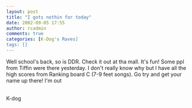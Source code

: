 ```yaml
---
layout: post
title: "I gots nothin for today"
date: 2002-09-05 17:55
author: rcadmin
comments: true
categories: [K-Dog's Raves]
tags: []
---
```

Well school's back, so is DDR. Check it out at tha mall. It's fun! Some ppl from Tiffin were there yesterday. I don't really know why but I have all the high scores from Ranking board C (7-9 feet songs). Go try and get your name up there! I'm out
<br />

<br />
K-dog
